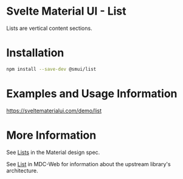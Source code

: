 # Svelte Material UI - List

Lists are vertical content sections.

# Installation

```sh
npm install --save-dev @smui/list
```

# Examples and Usage Information

https://sveltematerialui.com/demo/list

# More Information

See [Lists](https://material.io/components/lists) in the Material design spec.

See [List](https://github.com/material-components/material-components-web/tree/v11.0.0/packages/mdc-list) in MDC-Web for information about the upstream library's architecture.
